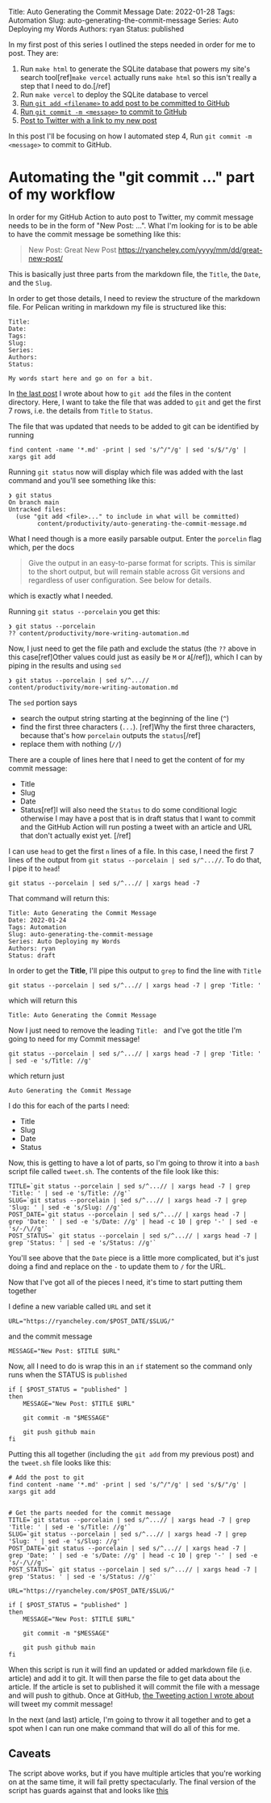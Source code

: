 Title: Auto Generating the Commit Message
Date: 2022-01-28
Tags: Automation
Slug: auto-generating-the-commit-message
Series: Auto Deploying my Words
Authors: ryan
Status: published

In my first post of this series I outlined the steps needed in order for me to post. They are:

1. Run `make html` to generate the SQLite database that powers my site's search tool[ref]`make vercel` actually runs `make html` so this isn't really a step that I need to do.[/ref]
2. Run `make vercel` to deploy the SQLite database to vercel
3. [Run `git add <filename>` to add post to be committed to GitHub](https://www.ryancheley.com/2022/01/26/git-add-filename-automation/)
4. [Run `git commit -m <message>` to commit to GitHub](https://www.ryancheley.com/2022/01/28/auto-generating-the-commit-message)
5. [Post to Twitter with a link to my new post](https://www.ryancheley.com/2022/01/24/auto-tweeting-new-post/)

In this post I'll be focusing on how I automated step 4, Run `git commit -m <message>` to commit to GitHub.

# Automating the "git commit ..." part of my workflow

In order for my GitHub Action to auto post to Twitter, my commit message needs to be in the form of "New Post: ...". What I'm looking for is to be able to have the commit message be something like this:

> New Post: Great New Post https://ryancheley.com/yyyy/mm/dd/great-new-post/

This is basically just three parts from the markdown file, the `Title`, the `Date`, and the `Slug`.

In order to get those details, I need to review the structure of the markdown file. For Pelican writing in markdown my file is structured like this:

```
Title:
Date:
Tags:
Slug:
Series:
Authors:
Status:

My words start here and go on for a bit.
```

In [the last post](https://www.ryancheley.com/2022/01/28/auto-generating-the-commit-message) I wrote about how to `git add` the files in the content directory. Here, I want to take the file that was added to `git` and get the first 7 rows, i.e. the details from `Title` to `Status`.

The file that was updated that needs to be added to git can be identified by running

```
find content -name '*.md' -print | sed 's/^/"/g' | sed 's/$/"/g' | xargs git add
```

Running `git status` now will display which file was added with the last command and you'll see something like this:

```
❯ git status
On branch main
Untracked files:
  (use "git add <file>..." to include in what will be committed)
        content/productivity/auto-generating-the-commit-message.md
```

What I need though is a more easily parsable output. Enter the `porcelin` flag which, per the docs

> Give the output in an easy-to-parse format for scripts. This is similar to the short output, but will remain stable across Git versions and regardless of user configuration. See below for details.

which is exactly what I needed.

Running `git status --porcelain` you get this:

```
❯ git status --porcelain
?? content/productivity/more-writing-automation.md
```

Now, I just need to get the file path and exclude the status (the `??` above in this case[ref]Other values could just as easily be `M` or `A`[/ref]), which I can by piping in the results and using `sed`

```
❯ git status --porcelain | sed s/^...//
content/productivity/more-writing-automation.md
```

The `sed` portion says

- search the output string starting at the beginning of the line (`^`)
- find the first three characters (`...`). [ref]Why the first three characters, because that's how `porcelain` outputs the `status`[/ref]
- replace them with nothing (`//`)

There are a couple of lines here that I need to get the content of for my commit message:

- Title
- Slug
- Date
- Status[ref]I will also need the `Status` to do some conditional logic otherwise I may have a post that is in draft status that I want to commit and the GitHub Action will run posting a tweet with an article and URL that don't actually exist yet.
[/ref]

I can use `head` to get the first `n` lines of a file. In this case, I need the first 7 lines of the output from `git status --porcelain | sed s/^...//`. To do that, I pipe it to `head`!

```
git status --porcelain | sed s/^...// | xargs head -7
```

That command will return this:

```
Title: Auto Generating the Commit Message
Date: 2022-01-24
Tags: Automation
Slug: auto-generating-the-commit-message
Series: Auto Deploying my Words
Authors: ryan
Status: draft
```

In order to get the **Title**, I'll pipe this output to `grep` to find the line with `Title`

```
git status --porcelain | sed s/^...// | xargs head -7 | grep 'Title: '
```

which will return this

```
Title: Auto Generating the Commit Message
```

Now I just need to remove the leading `Title: ` and I've got the title I'm going to need for my Commit message!

```
git status --porcelain | sed s/^...// | xargs head -7 | grep 'Title: ' | sed -e 's/Title: //g'
```

which return just

```
Auto Generating the Commit Message
```

I do this for each of the parts I need:

- Title
- Slug
- Date
- Status

Now, this is getting to have a lot of parts, so I'm going to throw it into a `bash` script file called `tweet.sh`. The contents of the file look like this:

```
TITLE=`git status --porcelain | sed s/^...// | xargs head -7 | grep 'Title: ' | sed -e 's/Title: //g'`
SLUG=`git status --porcelain | sed s/^...// | xargs head -7 | grep 'Slug: ' | sed -e 's/Slug: //g'`
POST_DATE=`git status --porcelain | sed s/^...// | xargs head -7 | grep 'Date: ' | sed -e 's/Date: //g' | head -c 10 | grep '-' | sed -e 's/-/\//g'`
POST_STATUS=` git status --porcelain | sed s/^...// | xargs head -7 | grep 'Status: ' | sed -e 's/Status: //g'`
```

You'll see above that the `Date` piece is a little more complicated, but it's just doing a find and replace on the `-` to update them to `/` for the URL.

Now that I've got all of the pieces I need, it's time to start putting them together

I define a new variable called `URL` and set it

```
URL="https://ryancheley.com/$POST_DATE/$SLUG/"
```

and the commit message

```
MESSAGE="New Post: $TITLE $URL"
```

Now, all I need to do is wrap this in an `if` statement so the command only runs when the STATUS is `published`

```
if [ $POST_STATUS = "published" ]
then
    MESSAGE="New Post: $TITLE $URL"

    git commit -m "$MESSAGE"

    git push github main
fi
```

Putting this all together (including the `git add` from my previous post) and the `tweet.sh` file looks like this:

```
# Add the post to git
find content -name '*.md' -print | sed 's/^/"/g' | sed 's/$/"/g' | xargs git add


# Get the parts needed for the commit message
TITLE=`git status --porcelain | sed s/^...// | xargs head -7 | grep 'Title: ' | sed -e 's/Title: //g'`
SLUG=`git status --porcelain | sed s/^...// | xargs head -7 | grep 'Slug: ' | sed -e 's/Slug: //g'`
POST_DATE=`git status --porcelain | sed s/^...// | xargs head -7 | grep 'Date: ' | sed -e 's/Date: //g' | head -c 10 | grep '-' | sed -e 's/-/\//g'`
POST_STATUS=` git status --porcelain | sed s/^...// | xargs head -7 | grep 'Status: ' | sed -e 's/Status: //g'`

URL="https://ryancheley.com/$POST_DATE/$SLUG/"

if [ $POST_STATUS = "published" ]
then
    MESSAGE="New Post: $TITLE $URL"

    git commit -m "$MESSAGE"

    git push github main
fi
```

When this script is run it will find an updated or added markdown file (i.e. article) and add it to git. It will then parse the file to get data about the article. If the article is set to published it will commit the file with a message and will push to github. Once at GitHub, [the Tweeting action I wrote about](https://www.ryancheley.com/2022/01/24/auto-tweeting-new-post/) will tweet my commit message!

In the next (and last) article, I'm going to throw it all together and to get a spot when I can run one make command that will do all of this for me.
## Caveats

The script above works, but if you have multiple articles that you're working on at the same time, it will fail pretty spectacularly. The final version of the script has guards against that and looks like [this](https://github.com/ryancheley/ryancheley.com/blob/main/tweet.sh)
